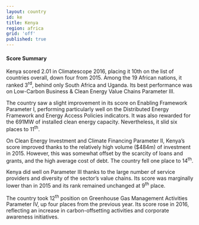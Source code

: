 ```yaml
---
layout: country
id: ke
title: Kenya
region: africa
grid: 'off'
published: true
---
```


#### Score Summary

Kenya scored 2.01 in Climatescope 2016, placing it 10th on the list of countries overall, down four from 2015. Among the 19 African nations, it ranked 3<sup>rd</sup>, behind only South Africa and Uganda. Its best performance was on Low-Carbon Business & Clean Energy Value Chains Parameter III.

The country saw a slight improvement in its score on Enabling Framework Parameter I, performing particularly well on the Distributed Energy Framework and Energy Access Policies indicators. It was also rewarded for the 691MW of installed clean energy capacity. Nevertheless, it slid six places to 11<sup>th</sup>.

On Clean Energy Investment and Climate Financing Parameter II, Kenya’s score improved thanks to the relatively high volume ($484m) of investment in 2015. However, this was somewhat offset by the scarcity of loans and grants, and the high average cost of debt. The country fell one place to 14<sup>th</sup>. 

Kenya did well on Parameter III thanks to the large number of service providers and diversity of the sector’s value chains. Its score was marginally lower than in 2015 and its rank remained unchanged at 9<sup>th</sup> place. 

The country took 12<sup>th</sup> position on Greenhouse Gas Management Activities Parameter IV, up four places from the previous year. Its score rose in 2016, reflecting an increase in carbon-offsetting activities and corporate awareness initiatives.
